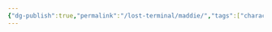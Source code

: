 ```yaml
---
{"dg-publish":true,"permalink":"/lost-terminal/maddie/","tags":["character"],"noteIcon":""}
---
```


 